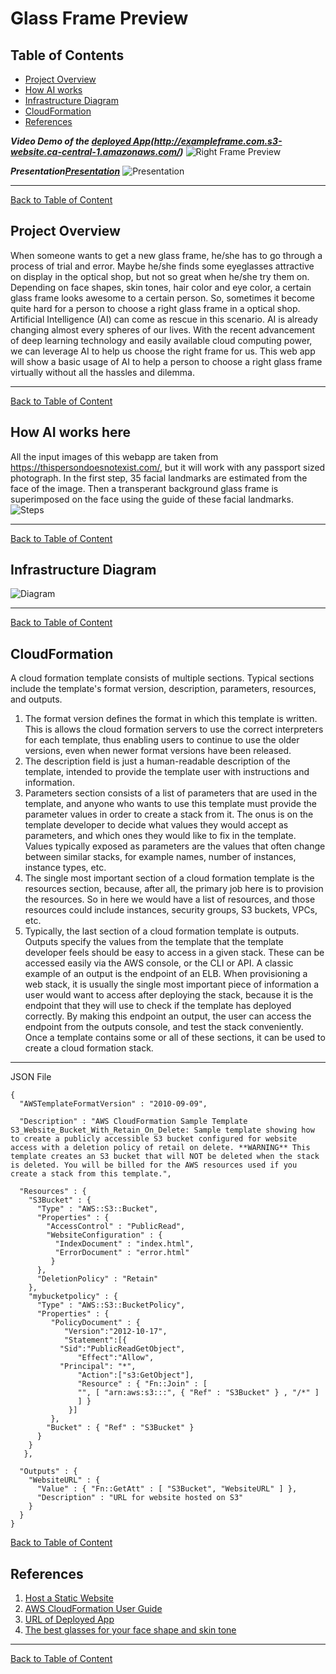 # Glass Frame Preview

<a id='index'></a>
## Table of Contents
- [Project Overview](#overview)
- [How AI works](#works)
- [Infrastructure Diagram](#diagram)
- [CloudFormation](#cloudformation)
- [References](#ref)


<a id='video'></a>
**_Video Demo of the [deployed App](http://exampleframe.com.s3-website.ca-central-1.amazonaws.com/)(http://exampleframe.com.s3-website.ca-central-1.amazonaws.com/)_**
![Right Frame Preview](gif/Glass_frame_preview.gif)

**_Presentation[Presentation](https://docs.google.com/presentation/d/1dR0kyp0K7dAWPLHHLWCjR6mkAK-vTtT0cLlMxEoJp7o/edit?usp=sharing)_**
![Presentation](gif/presentation.gif)
<hr/> 

[Back to Table of Content](#index)


<a id='overview'></a>
## Project Overview
When someone wants to get a new glass frame, he/she has to go through a process of trial and error. Maybe he/she finds some eyeglasses attractive on display in the optical shop, but not so great when he/she try them on. Depending on face shapes, skin tones, hair color and eye color, a certain glass frame looks awesome to a certain person. So, sometimes it become quite hard for a person to choose a right glass frame in a optical shop. <br/>
Artificial Intelligence (AI) can come as rescue in this scenario. AI is already changing almost every spheres of our lives. With the recent advancement of deep learning technology and easily available cloud computing power, we can leverage AI to help us choose the right frame for us. This web app will show a basic usage of AI to help a person to choose a right glass frame virtually without all the hassles and dilemma.
  <br/>
<hr/> 

[Back to Table of Content](#index)
 
<a id='works'></a>
## How AI works here
All the input images of this webapp are taken from https://thispersondoesnotexist.com/, but it will work with any passport sized photograph. In the first step, 35 facial landmarks are estimated from the face of the image. Then a transperant background glass frame is superimposed on the face using the guide of these facial landmarks.  <br/>
![Steps](images/steps.JPG)
<hr/> 

[Back to Table of Content](#index)

<a id='diagram'></a>
## Infrastructure Diagram
![Diagram](images/diagram.JPG)
<hr/> 

[Back to Table of Content](#index)

<a id='cloudformation'></a>
## CloudFormation
A cloud formation template consists of multiple sections. Typical sections include the template's format version, description, parameters, resources, and outputs. 
1. The format version defines the format in which this template is written. This is allows the cloud formation servers to use the correct interpreters for each template, thus enabling users to continue to use the older versions, even when newer format versions have been released. 
1. The description field is just a human-readable description of the template, intended to provide the template user with instructions and information. 
1. Parameters section consists of a list of parameters that are used in the template, and anyone who wants to use this template must provide the parameter values in order to create a stack from it. The onus is on the template developer to decide what values they would accept as parameters, and which ones they would like to fix in the template. Values typically exposed as parameters are the values that often change between similar stacks, for example names, number of instances, instance types, etc. 
1. The single most important section of a cloud formation template is the resources section, because, after all, the primary job here is to provision the resources. So in here we would have a list of resources, and those resources could include instances, security groups, S3 buckets, VPCs, etc. 
1. Typically, the last section of a cloud formation template is outputs. Outputs specify the values from the template that the template developer feels should be easy to access in a given stack. These can be accessed easily via the AWS console, or the CLI or API. A classic example of an output is the endpoint of an ELB. When provisioning a web stack, it is usually the single most important piece of information a user would want to access after deploying the stack, because it is the endpoint that they will use to check if the template has deployed correctly. By making this endpoint an output, the user can access the endpoint from the outputs console, and test the stack conveniently. Once a template contains some or all of these sections, it can be used to create a cloud formation stack.
<hr/> 
JSON File

```
{
  "AWSTemplateFormatVersion" : "2010-09-09",

  "Description" : "AWS CloudFormation Sample Template S3_Website_Bucket_With_Retain_On_Delete: Sample template showing how to create a publicly accessible S3 bucket configured for website access with a deletion policy of retail on delete. **WARNING** This template creates an S3 bucket that will NOT be deleted when the stack is deleted. You will be billed for the AWS resources used if you create a stack from this template.",

  "Resources" : {
    "S3Bucket" : {
      "Type" : "AWS::S3::Bucket",
      "Properties" : {
        "AccessControl" : "PublicRead",
        "WebsiteConfiguration" : {
          "IndexDocument" : "index.html",
          "ErrorDocument" : "error.html"      
         }
      },
      "DeletionPolicy" : "Retain"
    },
    "mybucketpolicy" : {
      "Type" : "AWS::S3::BucketPolicy",
      "Properties" : {
         "PolicyDocument" : {
            "Version":"2012-10-17",
            "Statement":[{
	       "Sid":"PublicReadGetObject",
               "Effect":"Allow",
	       "Principal": "*",
               "Action":["s3:GetObject"],
               "Resource" : { "Fn::Join" : [ 
               "", [ "arn:aws:s3:::", { "Ref" : "S3Bucket" } , "/*" ]
               ] }
             }]
         },
        "Bucket" : { "Ref" : "S3Bucket" }
      }
    }
   },

  "Outputs" : {
    "WebsiteURL" : {
      "Value" : { "Fn::GetAtt" : [ "S3Bucket", "WebsiteURL" ] },
      "Description" : "URL for website hosted on S3"
    }
  } 
}
```

[Back to Table of Content](#index)

<a id='ref'></a>
## References
1. [Host a Static Website](https://aws.amazon.com/getting-started/projects/host-static-website/)
1. [AWS CloudFormation User Guide](https://docs.aws.amazon.com/AWSCloudFormation/latest/UserGuide/sample-templates-services-us-west-2.html#w2ab1c28c58c13c35)
1. [URL of Deployed App](http://exampleframe.com.s3-website.ca-central-1.amazonaws.com/)
1. [The best glasses for your face shape and skin tone](https://www.allaboutvision.com/eyeglasses/eyeglasses_shape_color_analysis.htm)
<hr/> 

[Back to Table of Content](#index)